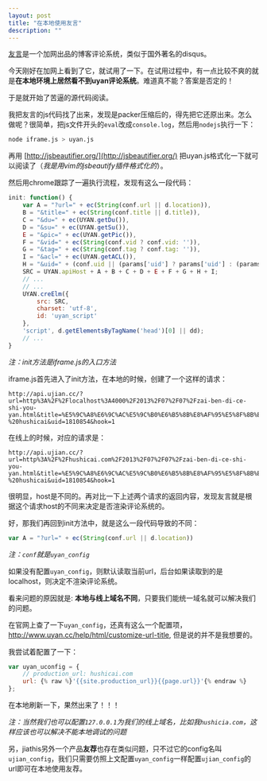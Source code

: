 ```yaml
---
layout: post
title: "在本地使用友言"
description: ""
---
```


[友言](http://www.uyan.cc/)是一个加网出品的博客评论系统，类似于国外著名的disqus。

今天刚好在加网上看到了它，就试用了一下。在试用过程中，有一点比较不爽的就是**在本地环境上居然看不到uyan评论系统**。难道真不能？答案是否定的！

于是就开始了苦逼的源代码阅读。

我把友言的js代码找了出来，发现是packer压缩后的，得先把它还原出来。怎么做呢？很简单，把js文件开头的`eval`改成`console.log`，然后用`nodejs`执行一下：

```bash
node iframe.js > uyan.js
```

再用 [http://jsbeautifier.org/](http://jsbeautifier.org/) 把uyan.js格式化一下就可以阅读了（_我是用vim的jsbeautify插件格式化的_）。

然后用chrome跟踪了一遍执行流程，发现有这么一段代码：

```javascript
init: function() {
    var A = "?url=" + ec(String(conf.url || d.location)),
    B = "&title=" + ec(String(conf.title || d.title)),
    C = "&du=" + ec(UYAN.getDu()),
    D = "&su=" + ec(UYAN.getSu()),
    E = "&pic=" + ec(UYAN.getPic()),
    F = "&vid=" + ec(String(conf.vid ? conf.vid: '')),
    G = "&tag=" + ec(String(conf.tag ? conf.tag: '')),
    I = "&acl=" + ec(UYAN.getACL()),
    H = "&uid=" + (conf.uid || (params['uid'] ? params['uid'] : (params['UYUserId'] ? params['UYUserId'] : ''))),
    SRC = UYAN.apiHost + A + B + C + D + E + F + G + H + I; 
    // ...
    // ...
    UYAN.creElm({
        src: SRC,
        charset: 'utf-8',
        id: 'uyan_script'
    },
    'script', d.getElementsByTagName('head')[0] || dd);
    // ...
}
```
_注：init方法是iframe.js的入口方法_

<!-- more -->

iframe.js首先进入了init方法，在本地的时候，创建了一个这样的请求：

    http://api.ujian.cc/?url=http%3A%2F%2Flocalhost%3A4000%2F2013%2F07%2F07%2Fzai-ben-di-ce-shi-you-yan.html&title=%E5%9C%A8%E6%9C%AC%E5%9C%B0%E6%B5%8B%E8%AF%95%E5%8F%8B%E8%A8%80%20-%20hushicai&uid=1810854&hook=1

在线上的时候，对应的请求是：

    http://api.ujian.cc/?url=http%3A%2F%2Fhushicai.com%2F2013%2F07%2F07%2Fzai-ben-di-ce-shi-you-yan.html&title=%E5%9C%A8%E6%9C%AC%E5%9C%B0%E6%B5%8B%E8%AF%95%E5%8F%8B%E8%A8%80%20-%20hushicai&uid=1810854&hook=1

很明显，host是不同的。再对比一下上述两个请求的返回内容，发现友言就是根据这个请求host的不同来决定是否渲染评论系统的。

好，那我们再回到init方法中，就是这么一段代码导致的不同：

```javascript
var A = "?url=" + ec(String(conf.url || d.location))
```

_注：`conf`就是`uyan_config`_

如果没有配置`uyan_config`，则默认读取当前url，后台如果读取到的是localhost，则决定不渲染评论系统。

看来问题的原因就是:
**本地与线上域名不同**，只要我们能统一域名就可以解决我们的问题。

在官网上查了一下`uyan_config`，还真有这么一个配置项，
http://www.uyan.cc/help/html/customize-url-title, 但是说的并不是我想要的。

我尝试着配置了一下：
    
```javascript
var uyan_uconfig = {
    // production_url: hushicai.com
    url: {% raw %}'{{site.production_url}}{{page.url}}'{% endraw %}
};
```

在本地刷新一下，果然出来了！！！

_注：当然我们也可以配置`127.0.0.1`为我们的线上域名，比如我`hushicia.com`，这样应该也可以解决不能本地调试的问题_

另，jiathis另外一个产品**友荐**也存在类似问题，只不过它的config名叫`ujian_config`，我们只需要仿照上文配置`uyan_config`一样配置`ujian_config`的url即可在本地使用友荐。
